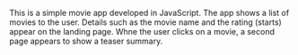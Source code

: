 This is a simple movie app developed in JavaScript. 
The app shows a list of movies to the user.
Details such as the movie name and the rating (starts) appear on the landing page.
Whne the user clicks on a movie, a second page appears to show a teaser summary.
